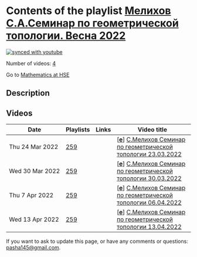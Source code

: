# Contents of the playlist [Мелихов С.А.Семинар по геометрической топологии. Весна 2022](https://www.youtube.com/playlist?list=PLq3E5oubNNoD6EKMJocrUi2BFt7AiYlxI)

[![synced with youtube](https://img.shields.io/github/last-commit/mathphysschool/mathphysschool.github.io/autoupdate1?label=synced%20with%20youtube)](https://github.com/mathphysschool/mathphysschool.github.io/commits/autoupdate1)

Number of videos: [4](#videos)

Go to [Mathematics at HSE](../README.md)

## Description



## Videos

|Date|Playlists|Links|Video title|
|---|---|---|---|
| Thu&nbsp;24&nbsp;Mar&nbsp;2022 | [259](../playlists/259 "Мелихов С.А.Семинар по геометрической топологии. Весна 2022") |  | [[**e**](https://studio.youtube.com/video/IkrhTF_auro/edit "Edit")] [С.Мелихов Семинар по геометрической топологии 23.03.2022](https://www.youtube.com/watch?v=IkrhTF_auro&list=PLq3E5oubNNoD6EKMJocrUi2BFt7AiYlxI) |
| Wed&nbsp;30&nbsp;Mar&nbsp;2022 | [259](../playlists/259 "Мелихов С.А.Семинар по геометрической топологии. Весна 2022") |  | [[**e**](https://studio.youtube.com/video/sXx5ZLQgjEE/edit "Edit")] [С.Мелихов Семинар по геометрической топологии 30.03.2022](https://www.youtube.com/watch?v=sXx5ZLQgjEE&list=PLq3E5oubNNoD6EKMJocrUi2BFt7AiYlxI) |
| Thu&nbsp;7&nbsp;Apr&nbsp;2022 | [259](../playlists/259 "Мелихов С.А.Семинар по геометрической топологии. Весна 2022") |  | [[**e**](https://studio.youtube.com/video/0AiutJ3IFAs/edit "Edit")] [С.Мелихов Семинар по геометрической топологии 06.04.2022](https://www.youtube.com/watch?v=0AiutJ3IFAs&list=PLq3E5oubNNoD6EKMJocrUi2BFt7AiYlxI) |
| Wed&nbsp;13&nbsp;Apr&nbsp;2022 | [259](../playlists/259 "Мелихов С.А.Семинар по геометрической топологии. Весна 2022") |  | [[**e**](https://studio.youtube.com/video/oCw7FcyrmNM/edit "Edit")] [С.Мелихов Семинар по геометрической топологии 13.04.2022](https://www.youtube.com/watch?v=oCw7FcyrmNM&list=PLq3E5oubNNoD6EKMJocrUi2BFt7AiYlxI) |


 If you want to ask to update this page, or have any comments or questions: <pasha145@gmail.com>.
